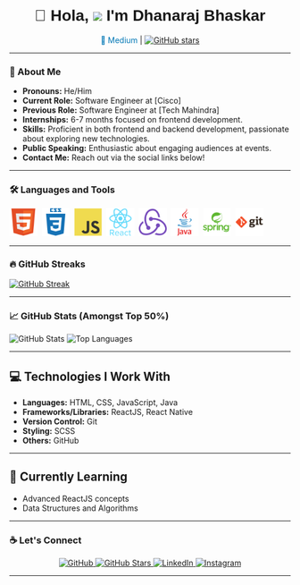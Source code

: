 <h1 align="center" style="font-family: 'Arial';">👋 Hola, <img src="https://media.giphy.com/media/hvRJCLFzcasrR4ia7z/giphy.gif" width="30px"/> I'm Dhanaraj Bhaskar</h1> 

<p align="center">
    <a href="https://medium.com/@dhanarajbhaskar" style="text-decoration: none; color: #0077B5;">📝 Medium</a> | 
    <a href="https://github.com/Dhanarajb">
        <img src="https://img.shields.io/github/stars/Dhanarajb?style=social" alt="GitHub stars">
    </a>
</p>

---

### 🚀 About Me
- **Pronouns:** He/Him
- **Current Role:** Software Engineer at [Cisco]
- **Previous Role:** Software Engineer at [Tech Mahindra]
- **Internships:** 6-7 months focused on frontend development.
- **Skills:** Proficient in both frontend and backend development, passionate about exploring new technologies.
- **Public Speaking:** Enthusiastic about engaging audiences at events.
- **Contact Me:** Reach out via the social links below!

---

### 🛠️ Languages and Tools 
<div>
  <img src="https://github.com/devicons/devicon/blob/master/icons/html5/html5-original.svg" title="HTML5" alt="HTML" width="50" height="50"/>&nbsp;
  <img src="https://github.com/devicons/devicon/blob/master/icons/css3/css3-plain-wordmark.svg" title="CSS3" alt="CSS" width="50" height="50"/>&nbsp;
  <img src="https://github.com/devicons/devicon/blob/master/icons/javascript/javascript-original.svg" title="JavaScript" alt="JavaScript" width="50" height="50"/>&nbsp;
  <img src="https://github.com/devicons/devicon/blob/master/icons/react/react-original-wordmark.svg" title="React" alt="React" width="50" height="50"/>&nbsp;
  <img src="https://github.com/devicons/devicon/blob/master/icons/redux/redux-original.svg" title="Redux" alt="Redux" width="50" height="50"/>&nbsp;
  <img src="https://github.com/devicons/devicon/blob/master/icons/java/java-original-wordmark.svg" title="Java" alt="Java" width="50" height="50"/>&nbsp;
  <img src="https://github.com/devicons/devicon/blob/master/icons/spring/spring-original-wordmark.svg" title="Spring" alt="Spring" width="50" height="50"/>&nbsp;
  <img src="https://github.com/devicons/devicon/blob/master/icons/git/git-original-wordmark.svg" title="Git" alt="Git" width="50" height="50"/>
</div>

---

### 🔥 GitHub Streaks 
[![GitHub Streak](http://github-readme-streak-stats.herokuapp.com?user=Dhanarajb)](https://git.io/streak-stats)

---

### 📈 GitHub Stats (Amongst Top 50%)
![GitHub Stats](https://github-readme-stats.vercel.app/api?username=Dhanarajb&show_icons=true&hide=issues,prs)
![Top Languages](https://github-readme-stats.vercel.app/api/top-langs/?username=Dhanarajb&layout=compact&langs_count=4)

---

## 💻 Technologies I Work With
- **Languages:** HTML, CSS, JavaScript, Java
- **Frameworks/Libraries:** ReactJS, React Native
- **Version Control:** Git
- **Styling:** SCSS
- **Others:** GitHub

---

## 🌱 Currently Learning
- Advanced ReactJS concepts
- Data Structures and Algorithms

---

### ☕ Let's Connect
<p align="center">
	<a href="https://github.com/Dhanarajb" title="GitHub">
       <img src="https://img.shields.io/badge/Explore_Useful_Repos-15k?style=for-the-badge&color=2088FF&logo=github&logoColor=fff" alt="GitHub"/>
    </a>
    <a href="https://github.com/Dhanarajb/Dhanarajb" title="Star My Repo">
        <img src="https://img.shields.io/badge/Star_if_you_like_my_repos-15k?style=for-the-badge&color=ffd000&logo=apachespark&logoColor=black" alt="GitHub Stars"/>
    </a>
    <a href="https://www.linkedin.com/in/dhanaraj-bhaskar-532111b9/">
        <img src="https://img.shields.io/badge/Professional_Updates-15k?style=for-the-badge&color=0a66c2&logo=linkedin" alt="LinkedIn"/>
    </a>
    <a href="https://www.instagram.com/dhanaraj_bhaskar/">
        <img src="https://img.shields.io/badge/Personal_Updates-2k?style=for-the-badge&color=E4405F&logo=instagram&logoColor=fff" alt="Instagram"/>
    </a>
</p>

---
